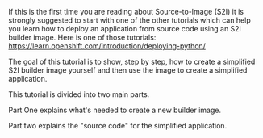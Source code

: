 If this is the first time you are reading about Source-to-Image (S2I) it is strongly suggested to start with one of the other tutorials which can help you learn how to deploy an application from source code using an S2I builder image. 
Here is one of those tutorials: https://learn.openshift.com/introduction/deploying-python/

The goal of this tutorial is to show, step by step, how to create a simplified S2I builder image yourself and then use the image to create a simplified application. 

This tutorial is divided into two main parts.

Part One explains what's needed to create a new builder image.

Part two explains the "source code" for the simplified application. 

